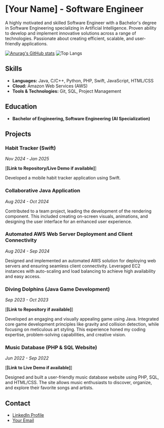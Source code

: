 # [Your Name] - Software Engineer

A highly motivated and skilled Software Engineer with a Bachelor's degree in Software Engineering specializing in Artificial Intelligence. Proven ability to develop and implement innovative solutions across a range of technologies. Passionate about creating efficient, scalable, and user-friendly applications.

[![Anurag's GitHub stats](https://github-readme-stats.vercel.app/api?username=amaklakovv&show_icons=true&theme=tokyonight)](https://github.com/anuraghazra/github-readme-stats)
![Top Langs](https://github-readme-stats.vercel.app/api/top-langs/?username=amaklakovv&layout=compact&theme=tokyonight)

## Skills

*   **Languages:** Java, C/C++, Python, PHP, Swift, JavaScript, HTML/CSS
*   **Cloud:** Amazon Web Services (AWS)
*   **Tools & Technologies:** Git, SQL, Project Management

## Education

*   **Bachelor of Engineering, Software Engineering (AI Specialization)**

## Projects

### Habit Tracker (Swift)
*Nov 2024 - Jan 2025*

[**[Link to Repository/Live Demo if available]**]

Developed a mobile habit tracker application using Swift.  

### Collaborative Java Application
*Aug 2024 - Oct 2024*

Contributed to a team project, leading the development of the rendering component. This included creating on-screen visuals, animations, and designing the user interface for an enhanced user experience.

### Automated AWS Web Server Deployment and Client Connectivity
*Aug 2024 - Sep 2024*

Designed and implemented an automated AWS solution for deploying web servers and ensuring seamless client connectivity.  Leveraged EC2 instances with auto-scaling and load balancing to achieve high availability and easy access.

### Diving Dolphins (Java Game Development)
*Sep 2023 - Oct 2023*

[**[Link to Repository if available]**]

Developed an engaging and visually appealing game using Java. Integrated core game development principles like gravity and collision detection, while focusing on meticulous art styling. This experience honed my coding expertise, problem-solving capabilities, and creative vision.

### Music Database (PHP & SQL Website)
*Jun 2022 - Sep 2022*

[**[Link to Live Demo if available]**]

Designed and built a user-friendly music database website using PHP, SQL, and HTML/CSS. The site allows music enthusiasts to discover, organize, and explore their favorite songs and artists.

## Contact

*   [LinkedIn Profile](https://www.linkedin.com/in/andrewmaklakov/)
*   [Your Email](andy.maklakov@gmail,com)
